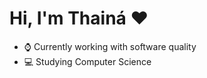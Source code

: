 # Hi, I'm Thainá ❤️

- ⌚ Currently working with software quality
- 💻 Studying Computer Science


<div>
  <a href="https://github.com/santos-breno
  <img height="166em" src="https://github-readme-stats.vercel.app/api?username=santos-breno&show_icons=true&theme=radical&include_all_commits=true&count_private=true%22/%3E/>
  <img height="166em" src="https://github-readme-stats.vercel.app/api/top-langs/?username=santos-breno&layout=compact&langs_count=7&theme=radical%22/%3E/>
</div>
